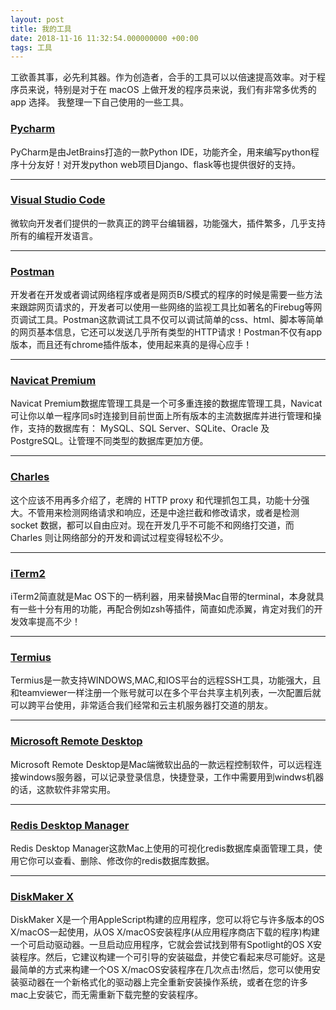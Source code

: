 ```yaml
---
layout: post
title: 我的工具
date: 2018-11-16 11:32:54.000000000 +00:00
tags: 工具
---
```


工欲善其事，必先利其器。作为创造者，合手的工具可以以倍速提高效率。对于程序员来说，特别是对于在 macOS 上做开发的程序员来说，我们有非常多优秀的 app 选择。
我整理一下自己使用的一些工具。

### [Pycharm](https://www.jetbrains.com/pycharm/)

PyCharm是由JetBrains打造的一款Python IDE，功能齐全，用来编写python程序十分友好！对开发python web项目Django、flask等也提供很好的支持。

---

### [Visual Studio Code](https://code.visualstudio.com/)

微软向开发者们提供的一款真正的跨平台编辑器，功能强大，插件繁多，几乎支持所有的编程开发语言。

---

### [Postman](https://www.getpostman.com/)

开发者在开发或者调试网络程序或者是网页B/S模式的程序的时候是需要一些方法来跟踪网页请求的，开发者可以使用一些网络的监视工具比如著名的Firebug等网页调试工具。Postman这款调试工具不仅可以调试简单的css、html、脚本等简单的网页基本信息，它还可以发送几乎所有类型的HTTP请求！Postman不仅有app版本，而且还有chrome插件版本，使用起来真的是得心应手！

---

### [Navicat Premium](https://www.navicat.com.cn/products/navicat-premium)
Navicat Premium数据库管理工具是一个可多重连接的数据库管理工具，Navicat 可让你以单一程序同s时连接到目前世面上所有版本的主流数据库并进行管理和操作，支持的数据库有： MySQL、SQL Server、SQLite、Oracle 及 PostgreSQL。让管理不同类型的数据库更加方便。

---

### [Charles](https://www.charlesproxy.com)

这个应该不用再多介绍了，老牌的 HTTP proxy 和代理抓包工具，功能十分强大。不管用来检测网络请求和响应，还是中途拦截和修改请求，或者是检测 socket 数据，都可以自由应对。现在开发几乎不可能不和网络打交道，而 Charles 则让网络部分的开发和调试过程变得轻松不少。

---

### [iTerm2](https://www.iterm2.com/)

iTerm2简直就是Mac OS下的一柄利器，用来替换Mac自带的terminal，本身就具有一些十分有用的功能，再配合例如zsh等插件，简直如虎添翼，肯定对我们的开发效率提高不少！

---

### [Termius](https://apps.apple.com/us/app/termius-ssh-client/id1176074088?mt=12)
Termius是一款支持WINDOWS,MAC,和IOS平台的远程SSH工具，功能强大，且和teamviewer一样注册一个账号就可以在多个平台共享主机列表，一次配置后就可以跨平台使用，非常适合我们经常和云主机服务器打交道的朋友。

---

### [Microsoft Remote Desktop](https://apps.apple.com/us/app/microsoft-remote-desktop-10/id1295203466?mt=12)
Microsoft Remote Desktop是Mac端微软出品的一款远程控制软件，可以远程连接windows服务器，可以记录登录信息，快捷登录，工作中需要用到windws机器的话，这款软件非常实用。

---

### [Redis Desktop Manager](https://github.com/onewe/RedisDesktopManager-Mac/releases)
Redis Desktop Manager这款Mac上使用的可视化redis数据库桌面管理工具，使用它你可以查看、删除、修改你的redis数据库数据。

---

### [DiskMaker X](https://diskmakerx.com/)
DiskMaker X是一个用AppleScript构建的应用程序，您可以将它与许多版本的OS X/macOS一起使用，从OS X/macOS安装程序(从应用程序商店下载的程序)构建一个可启动驱动器。一旦启动应用程序，它就会尝试找到带有Spotlight的OS X安装程序。然后，它建议构建一个可引导的安装磁盘，并使它看起来尽可能好。这是最简单的方式来构建一个OS X/macOS安装程序在几次点击!然后，您可以使用安装驱动器在一个新格式化的驱动器上完全重新安装操作系统，或者在您的许多mac上安装它，而无需重新下载完整的安装程序。


